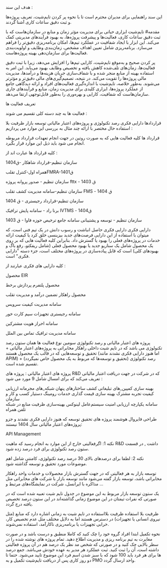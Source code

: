 هدف این سند :

این سند راهنمایی برای مدیران محترم است تا با نحوه پر کردن تایم‌شیت، تعریف پروژه‌ها و ثبت دقیق ساعات کاری آشنا گردند.

مقدمه#
تایم‌شیت ابزاری حیاتی برای مدیریت مؤثر زمان و منابع در سازمان‌هاست که با ثبت دقیق ساعات کاری، فعالیت‌ها و پیشرفت پروژه‌ها، به بهبود فرآیندهای مدیریتی کمک می‌کند. این ابزار با ایجاد شفافیت در عملکرد تیم‌ها، امکان برنامه‌ریزی دقیق‌تر را فراهم می‌سازد. برنامه‌ریزی شامل تعیین اهداف مشخص، زمان‌بندی وظایف و اولویت‌بندی فعالیت‌ها برای سازمان‌دهی بهینه پروژه‌هاست.

پر کردن صحیح و به‌موقع تایم‌شیت، کارایی تیم‌ها را افزایش می‌دهد، زیرا با ثبت دقیق فعالیت‌ها، زمان‌های تلف‌شده کاهش یافته و تخصیص وظایف بهبود می‌یابد. این امر به استفاده بهینه از منابع منجر شده و با شفاف‌سازی جریان هزینه‌ها و درآمدها، مدیریت مالی پروژه‌ها را تقویت می‌کند. در نتیجه، تصمیم‌گیری‌های مالی دقیق‌تر و مؤثرتر می‌شوند. به‌طور خلاصه، تایم‌شیت با اندازه‌گیری فعالیت‌های افراد و ارائه دیدگاهی جامع از عملکرد پروژه‌ها، ابزاری کلیدی برای مدیریت زمان، منابع و فرآیندهای جاری سازمان‌هاست که شفافیت، کارایی و بهره‌وری را به‌طور قابل‌توجهی ارتقا می‌دهد.



تعریف فعالیت ها


 فعالیت ها به چند دسته کلی تقسیم می شوند :



قراردادها
دارایی فکری
رصد تکنولوژی و پروژه‌های اعتبار مالیاتی
توسعه بازار
ظرفیت بلا استفاده
حال مختصر با ارائه چند مثال به بررسی این موارد می پردازیم :

قرارداد ها
کلیه فعالیت هایی که به صورت روتین در جهت انجام  تعهدات قرارداد مربوطه انجام می شود باید ذیل این موارد قرار بگیرد.

کلیه قرارداد ها عبارت اند از :

سازمان تنظیم-قرارداد شاهکار -ق1404

همراه اول-کنترل تقلبFMRA-ق1401

سازمان تنظیم - صدور پروانه پروژه fttx - ق 1403

سازمان تنظیم-سامانه مدیریت کشف تقلب FMS - ق 1404

سازمان تنظیم-قرارداد رجیستری - ق 1404

برنا راد - سامانه پایش ترافیک IVTMS - ق1404

سازمان تنظیم - توسعه و پشتیبانی سامانه جامع ترخیص حوزه فاوا - ق 1403

دارایی فکری
دارایی فکری حاصل انباشت و رسوب دانش در یک تیم فنی است، که میتوان با استفاده از این دارایی فرصت‌های جدید بیزینسی خلق کرد یا کیفیت ارائه خدمات در پروژه‌های فعلی را بهبود یا گسترش داد. بنابراین کلیه فعالیت هایی که بر روی یک محصول شامل یک سناریو جدید یا بهبود محصول فعلی (شامل ریفکتو، رفع باگ و بهبودهای کلی) است که قابل پیاده‌سازی در پروژه‌های مختلف است، جزء دسته "دارایی فکری" است. 

کلیه دارایی های فکری عبارتند از :

محصول EIR

محصول پلتفرم پردازش برخط

محصول راهکار تضمین درآمد و مدیریت تقلب

سامانه مدیریت کیفیت سرویس

سامانه رجیستری تجهیزات سیم کارت خور

سامانه احراز هویت مشترکین

سامانه مدیریت ترافیک تماس بین الملل

پروژه های اعتبار مالیاتی و رصد تکنولوژی
سومین نوع فعالیت ها همان ستون رصد تکنولوژی می باشد که در تایم شیت داخلی راهکار مخابراتی به پروژه‌های اعتبار مالیاتی + تحقیق و توسعه‌هایی که در قالب یک محصول هستند (اما هنوز دارایی فکری نشدند مانند APIM) +  رصد تکنولوژی (تحقیق و توسعه‌ها که مربوط به یک محصول خاص نمیگردد) تقسیم شده است.  

پروژه های اعتبار مالیاتی : پروژه های R&D  که در شرکت در جهت دریافت اعتبار مالیاتی تعریف می‌کند که برای امسال شامل 9 مورد می شود :

بهینه سازی کمپین_های تبلیغاتی
کشف ساختارهای پنهان شبکه_های مجرمانه
ارزیابی کیفیت تجربه مشترک
بهینه سازی قیمت گذاری خدمات رومینگ
دستیار کسب و کار و سازمان                       
سامانه یکپارچه ارزیابی امنیت سیستم‌عامل لینوکس
بهینه‌سازی ظرفيت منابع در شبکه تلفن همراه

طراحی فایروال هوشمند
پروژه های تحقیق توسعه که هنوز دارایی فکری نشدند و جزو پروژه‌های اعتبار مالیاتی سال 1404 نیستند:

API  Management

 نکته 1: اگرفعالیتی خارج از این موارد به انجام رسید که ماهیت R&D  داشت , در قسمت ستون رصد تکنولوژی برای فرد درصد زده شود.

نکته 2: لطفا برای درصدهای بالای 30 درصد رصد تکنولوژی، کامنتی شامل اهم موضوعات مورد تحقیق و توسعه گذاشته شود. 

توسعه بازار
به هر فعالیتی که در جهت گسترش بازار محصولات و خدمات واحد راهکار مخابراتی باشد، توسعه بازار گفته می‌شود مانند توسعه بازار با شرکت های مخابراتی  مثل مذاکره با ایرانسل، شرکت در نمایشگاه‌های مرتبط و ...

یک ستون توسعه بازار مربوط به این موضوع در جدول تایم شیت تعبیه شده است که در صورتی که نفرات تیمتان در این موضوع زمانی گذاشته‌اند در این ستون درصد تخصیص یافته درج گردد. 

ظرفیت بلا استفاده
ظرفیت بلااستفاده در تایم شیت به زمانی اشاره دارد که منابع (مثل نیروی انسانی یا تجهیزات) در دسترس هستند اما به دلایل مختلف مثل عدم تخصیص کار، خرابی تجهیزات یا برنامه‌ریزی ناکارآمد، استفاده نمی‌شوند.

نحوه تکمیل
ابتدا افراد گروه خود را چک کنید که کاملا منطبق و درست باشد و در صورت مغایرت به تیم برنامه ریزی و مدیریت اطلاع دهید.
تمام پروژه های نوشته شده را در سطر بالایی چک کنید و در صورتی که شخص مد نظر یک درصد هم در آن پروژه فعالیتی داشته است، آن را ثبت کنید.
ثبت عملکرد هر مدیر به عهده خودش می‌باشد.
جمع درصد ها برای هر فرد باید 100 شود که با سبز شدن اسم فرد این موضوع تایید می‌شود.
حتما تا دو روز کاری پس از دریافت تایم‌شیت تکمیل و به PMO واحد ارسال گردد.
